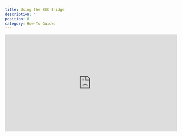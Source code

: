```yaml
---
title: Using the BSC Bridge
description: ''
position: 8
category: How-To Guides
---
```


<iframe width="560" height="315" src="https://www.youtube-nocookie.com/embed/gTU__t3g97k" class="video-container" title="YouTube video player Kawa" frameborder="0" allow="accelerometer; autoplay; clipboard-write; encrypted-media; gyroscope; picture-in-picture" allowfullscreen></iframe>
